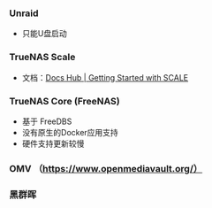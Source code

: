 
### Unraid

- 只能U盘启动

### TrueNAS Scale

- 文档：[Docs Hub | Getting Started with SCALE](https://www.truenas.com/docs/scale/gettingstarted/)

### TrueNAS Core (FreeNAS)

- 基于 FreeDBS
- 没有原生的Docker应用支持
- 硬件支持更新较慢

### OMV （https://www.openmediavault.org/）


### 黑群晖